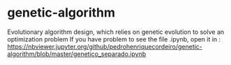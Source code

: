 # genetic-algorithm
Evolutionary algorithm design, which relies on genetic evolution to solve an optimization problem
If you have problem to see the file .ipynb, open it in : https://nbviewer.jupyter.org/github/pedrohenriquecordeiro/genetic-algorithm/blob/master/genetico_separado.ipynb

